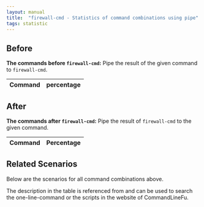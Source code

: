 ```yaml
---
layout: manual
title:  "firewall-cmd - Statistics of command combinations using pipe"
tags: statistic
---
```


## Before

__The commands before `firewall-cmd`:__ Pipe the result of the given command to `firewall-cmd`.

| Command | percentage |
|--------|--------|



## After

__The commands after `firewall-cmd`:__ Pipe the result of `firewall-cmd` to the given command.

| Command | Percentage | 
|-------|--------|



## Related Scenarios

Below are the scenarios for all command combinations above.

The description in the table is referenced from and can be used to search the one-line-command or the scripts in the website of CommandLineFu.




